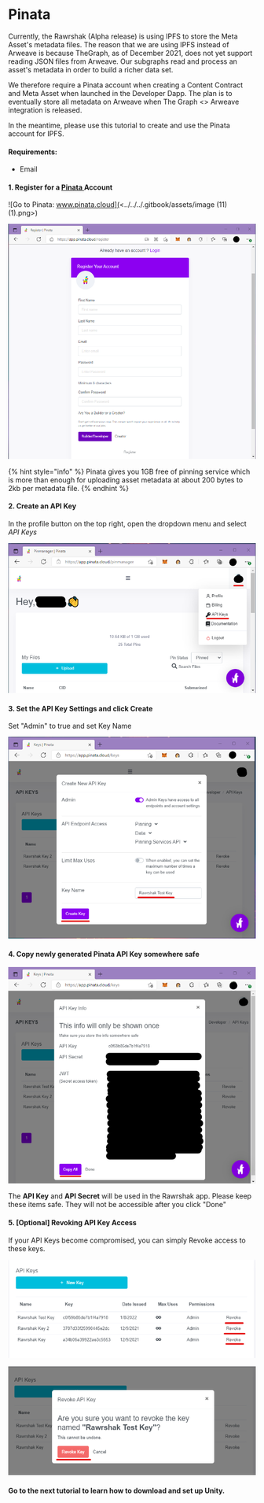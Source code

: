 # Pinata

Currently, the Rawrshak (Alpha release) is using IPFS to store the Meta Asset's metadata files. The reason that we are using IPFS instead of Arweave is because TheGraph, as of December 2021, does not yet support reading JSON files from Arweave. Our subgraphs read and process an asset's metadata in order to build a richer data set.&#x20;

We therefore require a Pinata account when creating a Content Contract and Meta Asset when launched in the Developer Dapp. The plan is to eventually store all metadata on Arweave when The Graph <> Arweave integration is released.&#x20;

In the meantime, please use this tutorial to create and use the Pinata account for IPFS.

#### Requirements:

* Email

#### 1. Register for a [Pinata ](https://www.pinata.cloud)Account

![Go to Pinata: www.pinata.cloud](<../../../.gitbook/assets/image (11) (1).png>)

![Register for Pinata](<../../../.gitbook/assets/image (31) (1).png>)

{% hint style="info" %}
Pinata gives you 1GB free of pinning service which is more than enough for uploading asset metadata at about 200 bytes to 2kb per metadata file.
{% endhint %}

#### 2. Create an API Key

In the profile button on the top right, open the dropdown menu and select _API Keys_

![API Keys](<../../../.gitbook/assets/image (20) (1).png>)

#### 3. Set the API Key Settings and click Create

Set "Admin" to true and set Key Name

![Set API Key Settings](<../../../.gitbook/assets/image (19) (1).png>)

#### 4. Copy newly generated Pinata API Key somewhere safe

![Click "Copy All" and paste the keys somewhere safe.](<../../../.gitbook/assets/image (15).png>)

The **API Key** and **API Secret** will be used in the Rawrshak app. Please keep these items safe. They will not be accessible after you click "Done"

#### 5. \[Optional] Revoking API Key Access

If your API Keys become compromised, you can simply Revoke access to these keys.&#x20;

![Revoking Access](<../../../.gitbook/assets/image (10).png>)

![Revoke Key](<../../../.gitbook/assets/image (21) (1).png>)

#### Go to the next tutorial to learn how to download and set up Unity.
